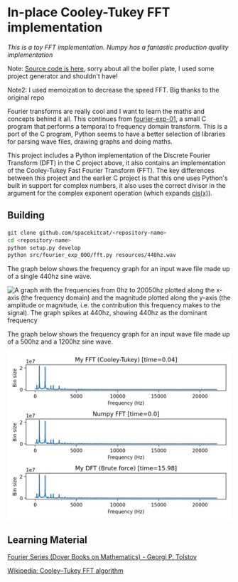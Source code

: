 # In-place Cooley-Tukey FFT implementation

*This is a toy FFT implementation. Numpy has a fantastic production quality implementation*

Note: [Source code is here](https://github.com/spacekitcat/cooley-tukey-fast-fourier-transform/blob/master/src/fourier_exp_000/fft.py), sorry about all the boiler plate, I used some project generator and shouldn't have!

Note2: I used memoization to decrease the speed FFT. Big thanks to the original repo

Fourier transforms are really cool and I want to learn the maths and concepts behind it all. This continues from [fourier-exp-01](https://github.com/spacekitcat/fourier-exp-01), a small C program that performs a temporal to frequency domain transform. This is a port of the C program, Python seems to have a better selection of libraries for parsing wave files, drawing graphs and doing maths.

This project includes a Python implementation of the Discrete Fourier Transform (DFT) in the C project above, it also contains an
implementation of the Cooley-Tukey Fast Fourier Transform (FFT). The key differences between this project and the earlier C project is that this one uses Python's built in support for complex numbers, it also uses the correct divisor in the argument for the complex exponent operation (which expands [cis(x)](https://en.wikipedia.org/wiki/Cis_(mathematics))).

## Building

```bash
git clone github.com/spacekitcat/<repository-name>
cd <repository-name>
python setup.py develop
python src/fourier_exp_000/fft.py resources/440hz.wav
```

The graph below shows the frequency graph for an input wave file made up of a single 440hz sine wave.

![A graph with the frequencies from 0hz to 20050hz plotted along the x-axis (the frequency domain) and the magnitude plotted along the y-axis (the amplitude or magnitude, i.e. the contribution this frequency makes to the signal). The graph spikes at 440hz, showing 440hz as the dominant frequency](docs/new_result.new_result.jpg)

The graph below shows the frequency graph for an input wave file made up of a 500hz and a 1200hz sine wave.

![A graph with the frequencies from 0hz to 20050hz plotted along the x-axis (the frequency domain) and the magnitude plotted along the y-axis (the amplitude or magnitude, i.e. the contribution this frequency makes to the signal). The graph spikes at 500hz and 1200hz, showing 500hz and 1200hz as the dominant frequencies](docs/500hz-1200hz-example.png)

## Learning Material

[Fourier Series (Dover Books on Mathematics) - Georgi P. Tolstov](https://www.amazon.co.uk/gp/product/B008TVG4ES/ref=ppx_yo_dt_b_d_asin_title_o01?ie=UTF8&psc=1)

[Wikipedia: Cooley–Tukey FFT algorithm](https://en.wikipedia.org/wiki/Cooley%E2%80%93Tukey_FFT_algorithm)

